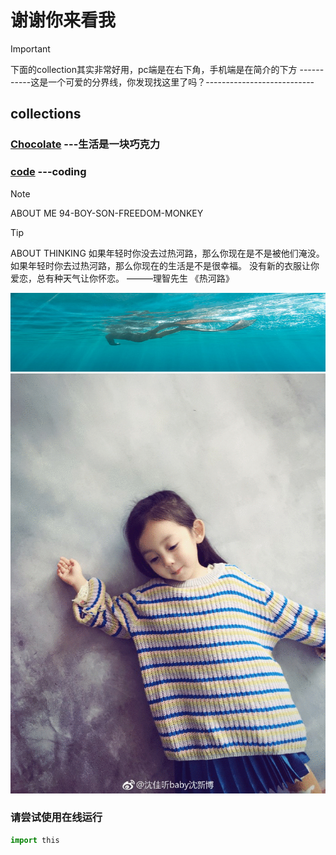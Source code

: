 # 谢谢你来看我
> [!IMPORTANT]
> 下面的collection其实非常好用，pc端是在右下角，手机端是在简介的下方
> -----------这是一个可爱的分界线，你发现找这里了吗？---------------------------

## collections
### [Chocolate](https://gitpress.io/c/chocolate/) ---生活是一块巧克力
### [code](https://gitpress.io/c/code/) ---coding

> [!NOTE]
> ABOUT ME 
> 94-BOY-SON-FREEDOM-MONKEY

> [!TIP]
> ABOUT THINKING
> 如果年轻时你没去过热河路，那么你现在是不是被他们淹没。
> 如果年轻时你去过热河路，那么你现在的生活是不是很幸福。
> 没有新的衣服让你爱恋，总有种天气让你怀恋。
> ———理智先生 《热河路》



![github_jpg](/images/1.png)
![github_jpg](/images/12.gif)


###  请尝试使用在线运行
```python
import this
```
